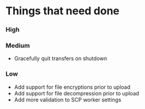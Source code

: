 # Things that need done

### High

### Medium
* Gracefully quit transfers on shutdown

### Low
* Add support for file encryptions prior to upload
* Add support for file decompression prior to upload
* Add more validation to SCP worker settings
